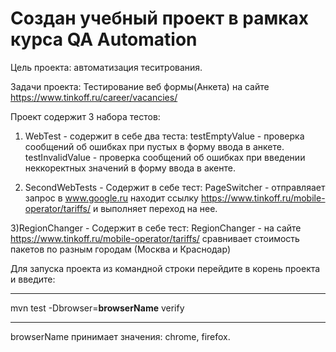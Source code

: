 # Создан учебный проект в рамках курса QA Automation

 Цель проекта: автоматизация теситрования.

 Задачи проекта: Тестирование веб формы(Анкета) на сайте https://www.tinkoff.ru/career/vacancies/

 Проект содержит 3 набора тестов:
 1) WebTest - содержит в себе два теста:
 testEmptyValue - проверка сообщений об ошибках при пустых в форму ввода в анкете.
 testInvalidValue - проверка сообщений об ошибках при введении неккоректных значений в форму ввода в акенте.

 2) SecondWebTests - Содержит в себе тест:
 PageSwitcher - отправляает запрос в www.google.ru находит ссылку https://www.tinkoff.ru/mobile-operator/tariffs/
 и выполняет переход на нее.

 3)RegionChanger - Содержит в себе тест:
 RegionChanger - на сайте  https://www.tinkoff.ru/mobile-operator/tariffs/ сравнивает стоимость пакетов по разным
 городам (Москва и Краснодар)

  Для запуска проекта из командной строки перейдите в корень проекта и введите:

  ---

  mvn test -Dbrowser=**browserName** verify

  ---

  browserName принимает значения: chrome, firefox.
  